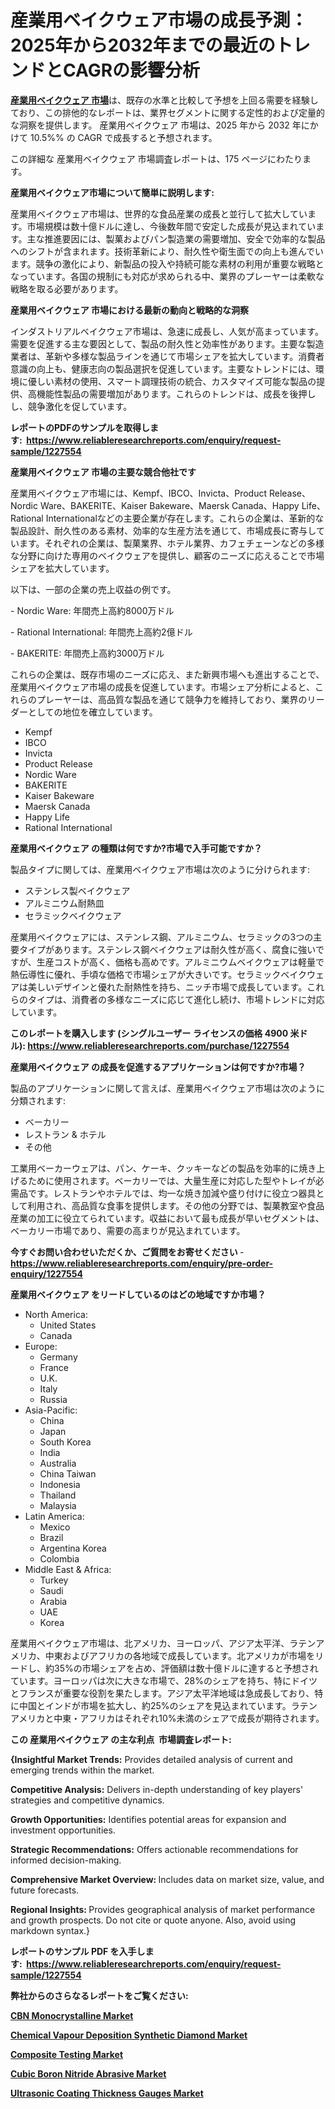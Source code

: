 <p><h1>産業用ベイクウェア市場の成長予測：2025年から2032年までの最近のトレンドとCAGRの影響分析</h1></p><p data-sourcepos="1:1-1:157"><strong><a href="https://www.reliableresearchreports.com/industrial-bakeware-r1227554?utm_campaign=110&utm_medium=36&utm_source=Github&utm_content=ia&utm_term=08012025&utm_id=industrial-bakeware">産業用ベイクウェア 市場</a></strong>は、既存の水準と比較して予想を上回る需要を経験しており、この排他的なレポートは、業界セグメントに関する定性的および定量的な洞察を提供します。 産業用ベイクウェア 市場は、2025 年から 2032 年にかけて 10.5%% の CAGR で成長すると予想されます。</p>
<p data-sourcepos="3:1-3:50">この詳細な 産業用ベイクウェア 市場調査レポートは、175 ページにわたります。</p>
<p><strong>産業用ベイクウェア市場について簡単に説明します:</strong></p>
<p><p>産業用ベイクウェア市場は、世界的な食品産業の成長と並行して拡大しています。市場規模は数十億ドルに達し、今後数年間で安定した成長が見込まれています。主な推進要因には、製菓およびパン製造業の需要増加、安全で効率的な製品へのシフトが含まれます。技術革新により、耐久性や衛生面での向上も進んでいます。競争の激化により、新製品の投入や持続可能な素材の利用が重要な戦略となっています。各国の規制にも対応が求められる中、業界のプレーヤーは柔軟な戦略を取る必要があります。</p></p>
<p><strong>産業用ベイクウェア 市場における最新の動向と戦略的な洞察</strong></p>
<p><p>インダストリアルベイクウェア市場は、急速に成長し、人気が高まっています。需要を促進する主な要因として、製品の耐久性と効率性があります。主要な製造業者は、革新や多様な製品ラインを通じて市場シェアを拡大しています。消費者意識の向上も、健康志向の製品選択を促進しています。主要なトレンドには、環境に優しい素材の使用、スマート調理技術の統合、カスタマイズ可能な製品の提供、高機能性製品の需要増加があります。これらのトレンドは、成長を後押しし、競争激化を促しています。</p></p>
<p><strong>レポートのPDFのサンプルを取得します</strong><strong>:&nbsp;&nbsp;<a href="https://www.reliableresearchreports.com/enquiry/request-sample/1227554?utm_campaign=110&utm_medium=36&utm_source=Github&utm_content=ia&utm_term=08012025&utm_id=industrial-bakeware">https://www.reliableresearchreports.com/enquiry/request-sample/1227554</a></strong></p>
<p><strong>産業用ベイクウェア 市場の主要な競合他社です</strong></p>
<p><p>産業用ベイクウェア市場には、Kempf、IBCO、Invicta、Product Release、Nordic Ware、BAKERITE、Kaiser Bakeware、Maersk Canada、Happy Life、Rational Internationalなどの主要企業が存在します。これらの企業は、革新的な製品設計、耐久性のある素材、効率的な生産方法を通じて、市場成長に寄与しています。それぞれの企業は、製菓業界、ホテル業界、カフェチェーンなどの多様な分野に向けた専用のベイクウェアを提供し、顧客のニーズに応えることで市場シェアを拡大しています。</p><p>以下は、一部の企業の売上収益の例です。</p><p>- Nordic Ware: 年間売上高約8000万ドル</p><p>- Rational International: 年間売上高約2億ドル</p><p>- BAKERITE: 年間売上高約3000万ドル</p><p>これらの企業は、既存市場のニーズに応え、また新興市場へも進出することで、産業用ベイクウェア市場の成長を促進しています。市場シェア分析によると、これらのプレーヤーは、高品質な製品を通じて競争力を維持しており、業界のリーダーとしての地位を確立しています。</p></p>
<p><ul><li>Kempf</li><li>IBCO</li><li>Invicta</li><li>Product Release</li><li>Nordic Ware</li><li>BAKERITE</li><li>Kaiser Bakeware</li><li>Maersk Canada</li><li>Happy Life</li><li>Rational International</li></ul></p>
<p><strong>産業用ベイクウェア の種類は何ですか?市場で入手可能ですか？</strong></p>
<p>製品タイプに関しては、産業用ベイクウェア市場は次のように分けられます:</p>
<p><ul><li>ステンレス製ベイクウェア</li><li>アルミニウム耐熱皿</li><li>セラミックベイクウェア</li></ul></p>
<p><p>産業用ベイクウェアには、ステンレス鋼、アルミニウム、セラミックの3つの主要タイプがあります。ステンレス鋼ベイクウェアは耐久性が高く、腐食に強いですが、生産コストが高く、価格も高めです。アルミニウムベイクウェアは軽量で熱伝導性に優れ、手頃な価格で市場シェアが大きいです。セラミックベイクウェアは美しいデザインと優れた耐熱性を持ち、ニッチ市場で成長しています。これらのタイプは、消費者の多様なニーズに応じて進化し続け、市場トレンドに対応しています。</p></p>
<p><strong>このレポートを購入します (シングルユーザー ライセンスの価格 4900 米ドル):&nbsp;<a href="https://www.reliableresearchreports.com/purchase/1227554?utm_campaign=110&utm_medium=36&utm_source=Github&utm_content=ia&utm_term=08012025&utm_id=industrial-bakeware">https://www.reliableresearchreports.com/purchase/1227554</a></strong></p>
<p><strong>産業用ベイクウェア の成長を促進するアプリケーションは何ですか?市場？</strong></p>
<p>製品のアプリケーションに関して言えば、産業用ベイクウェア市場は次のように分類されます:</p>
<p><ul><li>ベーカリー</li><li>レストラン & ホテル</li><li>その他</li></ul></p>
<p><p>工業用ベーカーウェアは、パン、ケーキ、クッキーなどの製品を効率的に焼き上げるために使用されます。ベーカリーでは、大量生産に対応した型やトレイが必需品です。レストランやホテルでは、均一な焼き加減や盛り付けに役立つ器具として利用され、高品質な食事を提供します。その他の分野では、製菓教室や食品産業の加工に役立てられています。収益において最も成長が早いセグメントは、ベーカリー市場であり、需要の高まりが見込まれています。</p></p>
<p><strong>今すぐお問い合わせいただくか、ご質問をお寄せください</strong><strong>&nbsp;</strong>-<strong><a href="https://www.reliableresearchreports.com/enquiry/pre-order-enquiry/1227554?utm_campaign=110&utm_medium=36&utm_source=Github&utm_content=ia&utm_term=08012025&utm_id=industrial-bakeware">https://www.reliableresearchreports.com/enquiry/pre-order-enquiry/1227554</a></strong></p>
<p><strong>産業用ベイクウェア をリードしているのはどの地域ですか市場？</strong></p>
<p><ul>
    <li>
        North America:
        <ul>
            <li>United States</li>
            <li>Canada</li>
        </ul>
    </li>
    <li>
        Europe:
        <ul>
            <li>Germany</li>
            <li>France</li>
            <li>U.K.</li>
            <li>Italy</li>
            <li>Russia</li>
        </ul>
    </li>
    <li>
        Asia-Pacific:
        <ul>
            <li>China</li>
            <li>Japan</li>
            <li>South Korea</li>
            <li>India</li>
            <li>Australia</li>
            <li>China Taiwan</li>
            <li>Indonesia</li>
            <li>Thailand</li>
            <li>Malaysia</li>
        </ul>
    </li>
    <li>
        Latin America:
        <ul>
            <li>Mexico</li>
            <li>Brazil</li>
            <li>Argentina Korea</li>
            <li>Colombia</li>
        </ul>
    </li>
    <li>
        Middle East & Africa:
        <ul>
            <li>Turkey</li>
            <li>Saudi</li>
            <li>Arabia</li>
            <li>UAE</li>
            <li>Korea</li>
        </ul>
    </li>
    </ul></p>
<p><p>産業用ベイクウェア市場は、北アメリカ、ヨーロッパ、アジア太平洋、ラテンアメリカ、中東およびアフリカの各地域で成長しています。北アメリカが市場をリードし、約35%の市場シェアを占め、評価額は数十億ドルに達すると予想されています。ヨーロッパは次に大きな市場で、28%のシェアを持ち、特にドイツとフランスが重要な役割を果たします。アジア太平洋地域は急成長しており、特に中国とインドが市場を拡大し、約25%のシェアを見込まれています。ラテンアメリカと中東・アフリカはそれぞれ10%未満のシェアで成長が期待されます。</p></p>
<p><strong>この 産業用ベイクウェア の主な利点&nbsp; 市場調査レポート:</strong></p>
<p><strong>{Insightful Market Trends:</strong> Provides detailed analysis of current and emerging trends within the market.</p>
<p><strong>Competitive Analysis:</strong> Delivers in-depth understanding of key players' strategies and competitive dynamics.</p>
<p><strong>Growth Opportunities:</strong> Identifies potential areas for expansion and investment opportunities.</p>
<p><strong>Strategic Recommendations:</strong> Offers actionable recommendations for informed decision-making.</p>
<p><strong>Comprehensive Market Overview: </strong>Includes data on market size, value, and future forecasts.</p>
<p><strong>Regional Insights: </strong>Provides geographical analysis of market performance and growth prospects. Do not cite or quote anyone. Also, avoid using markdown syntax.}</p>
<p><strong>レポートのサンプル PDF を入手します:&nbsp;</strong><strong>&nbsp;<a href="https://www.reliableresearchreports.com/enquiry/request-sample/1227554?utm_campaign=110&utm_medium=36&utm_source=Github&utm_content=ia&utm_term=08012025&utm_id=industrial-bakeware">https://www.reliableresearchreports.com/enquiry/request-sample/1227554</a></strong></p>
<p></p>
<p></p>
<p></p>
<p></p>
<p><strong>弊社からのさらなるレポートをご覧ください:</strong></p>
<p><strong><p><a href="https://github.com/kathiestrine5ty/Market-Research-Report-List-1/blob/main/cbn-monocrystalline-market.md?utm_campaign=110&utm_medium=36&utm_source=Github&utm_content=ia&utm_term=08012025&utm_id=industrial-bakeware">CBN Monocrystalline Market</a></p><p><a href="https://github.com/FosterFahey91/Market-Research-Report-List-1/blob/main/chemical-vapour-deposition-synthetic-diamond-market.md?utm_campaign=110&utm_medium=36&utm_source=Github&utm_content=ia&utm_term=08012025&utm_id=industrial-bakeware">Chemical Vapour Deposition Synthetic Diamond Market</a></p><p><a href="https://github.com/NarcisoFerry/Market-Research-Report-List-1/blob/main/composite-testing-market.md?utm_campaign=110&utm_medium=36&utm_source=Github&utm_content=ia&utm_term=08012025&utm_id=industrial-bakeware">Composite Testing Market</a></p><p><a href="https://github.com/mayabungard8092/Market-Research-Report-List-1/blob/main/cubic-boron-nitride-abrasive-market.md?utm_campaign=110&utm_medium=36&utm_source=Github&utm_content=ia&utm_term=08012025&utm_id=industrial-bakeware">Cubic Boron Nitride Abrasive Market</a></p><p><a href="https://github.com/globismark/Market-Research-Report-List-5/blob/main/ultrasonic-coating-thickness-gauges-market.md?utm_campaign=110&utm_medium=36&utm_source=Github&utm_content=ia&utm_term=08012025&utm_id=industrial-bakeware">Ultrasonic Coating Thickness Gauges Market</a></p></strong></p>